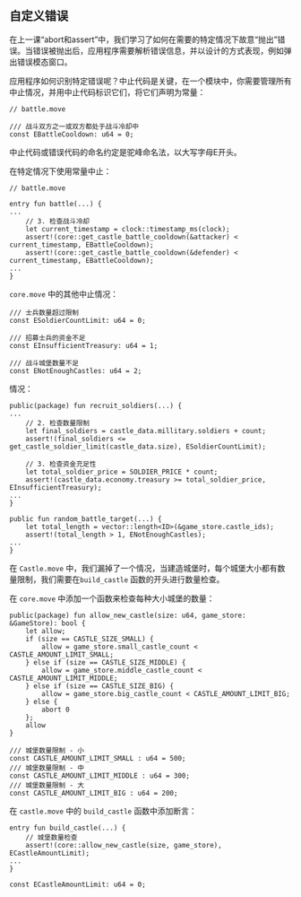 ## 自定义错误

在上一课“abort和assert”中，我们学习了如何在需要的特定情况下故意“抛出”错误。当错误被抛出后，应用程序需要解析错误信息，并以设计的方式表现，例如弹出错误模态窗口。

应用程序如何识别特定错误呢？中止代码是关键，在一个模块中，你需要管理所有中止情况，并用中止代码标识它们，将它们声明为常量：

```move
// battle.move

/// 战斗双方之一或双方都处于战斗冷却中
const EBattleCooldown: u64 = 0;
```

中止代码或错误代码的命名约定是驼峰命名法，以大写字母E开头。

在特定情况下使用常量中止：

```move
// battle.move

entry fun battle(...) {
...
    // 3. 检查战斗冷却
    let current_timestamp = clock::timestamp_ms(clock);
    assert!(core::get_castle_battle_cooldown(&attacker) < current_timestamp, EBattleCooldown);
    assert!(core::get_castle_battle_cooldown(&defender) < current_timestamp, EBattleCooldown);
...
}
```

`core.move` 中的其他中止情况：

```move
/// 士兵数量超过限制
const ESoldierCountLimit: u64 = 0;

/// 招募士兵的资金不足
const EInsufficientTreasury: u64 = 1;

/// 战斗城堡数量不足
const ENotEnoughCastles: u64 = 2;
```

情况：

```move
public(package) fun recruit_soldiers(...) {
...
    // 2. 检查数量限制
    let final_soldiers = castle_data.millitary.soldiers + count;
    assert!(final_soldiers <= get_castle_soldier_limit(castle_data.size), ESoldierCountLimit);

    // 3. 检查资金充足性
    let total_soldier_price = SOLDIER_PRICE * count;
    assert!(castle_data.economy.treasury >= total_soldier_price, EInsufficientTreasury);
...
}

public fun random_battle_target(...) {
    let total_length = vector::length<ID>(&game_store.castle_ids);
    assert!(total_length > 1, ENotEnoughCastles);
...
}
```

在 `Castle.move` 中，我们漏掉了一个情况，当建造城堡时，每个城堡大小都有数量限制，我们需要在`build_castle` 函数的开头进行数量检查。

在 `core.move` 中添加一个函数来检查每种大小城堡的数量：

```move
public(package) fun allow_new_castle(size: u64, game_store: &GameStore): bool {
    let allow;
    if (size == CASTLE_SIZE_SMALL) {
        allow = game_store.small_castle_count < CASTLE_AMOUNT_LIMIT_SMALL;
    } else if (size == CASTLE_SIZE_MIDDLE) {
        allow = game_store.middle_castle_count < CASTLE_AMOUNT_LIMIT_MIDDLE;
    } else if (size == CASTLE_SIZE_BIG) {
        allow = game_store.big_castle_count < CASTLE_AMOUNT_LIMIT_BIG;
    } else {
        abort 0
    };
    allow
}

/// 城堡数量限制 - 小
const CASTLE_AMOUNT_LIMIT_SMALL : u64 = 500;
/// 城堡数量限制 - 中
const CASTLE_AMOUNT_LIMIT_MIDDLE : u64 = 300;
/// 城堡数量限制 - 大
const CASTLE_AMOUNT_LIMIT_BIG : u64 = 200;
```

在 `castle.move` 中的 `build_castle` 函数中添加断言：

```move
entry fun build_castle(...) {
    // 城堡数量检查
    assert!(core::allow_new_castle(size, game_store), ECastleAmountLimit);
...
}

const ECastleAmountLimit: u64 = 0;
```